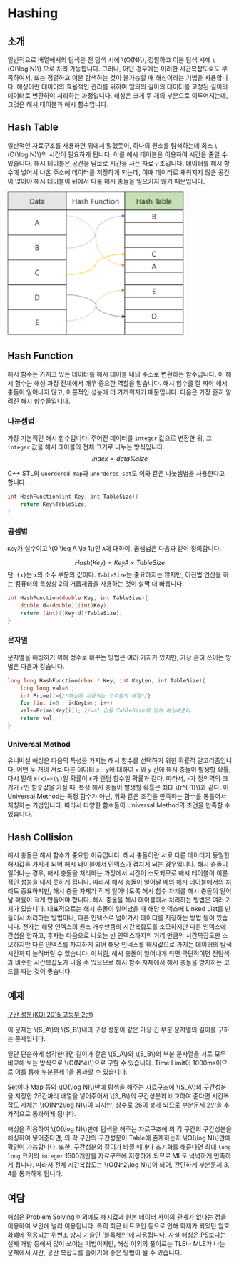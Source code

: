 # Hashing

## 소개

일반적으로 배열에서의 탐색은 전 탐색 시에 \\(O(N)\\), 정렬하고 이분 탐색 시에 \\(O(\log N)\\) 으로 처리 가능합니다. 그러나, 어떤 경우에는 이러한 시간복잡도로도 부족하여서, 또는 정렬하고 이분 탐색하는 것이 불가능할 때 해싱이라는 기법을 사용합니다.
해싱이란 데이터의 효율적인 관리를 위하여 임의의 길이의 데이터를 고정된 길이의 데이터로 변환하여 처리하는 과정입니다.
해싱은 크게 두 개의 부분으로 이루어지는데, 그것은 해시 테이블과 해시 함수입니다.

## Hash Table

일반적인 자료구조를 사용하면 위에서 말했듯이, 하나의 원소를 탐색하는데 최소 \\(O(\log N)\\)의 시간이 필요하게 됩니다. 이를 해시 테이블을 이용하여 시간을 줄일 수 있습니다. 
해시 테이블은 공간을 담보로 시간을 사는 자료구조입니다. 데이터를 해시 함수에 넣어서 나온 주소에 데이터를 저장하게 되는데, 이때 데이터로 채워지지 않은 공간이 많아야 해시 테이블이 뒤에서 다룰 해시 충돌을 일으키지 않기 때문입니다.

<img src="./pic/hashing1.png" width = 400 >

## Hash Function

해시 함수는 가지고 있는 데이터를 해시 테이블 내의 주소로 변환하는 함수입니다.
 이 해시 함수는 해싱 과정 전체에서 매우 중요한 역할을 맡습니다. 해시 함수를 잘 짜야 해시 충돌이 일어나지 않고, 이론적인 성능에 더 가까워지기 때문입니다.
 다음은 가장 흔히 알려진 해시 함수들입니다.

### 나눈셈법

가장 기본적인 해시 함수입니다.
주어진 데이터를 `integer` 값으로 변환한 뒤, 그 `integer` 값을 해시 테이블의 전체 크기로 나누는 방식입니다.
$$ Index = data \% size $$ 

C++ STL의 `unordered_map`과 `unordered_set`도 이와 같은 나눗셈법을 사용한다고 합니다.

``` c++
int HashFunction(int Key, int TableSize){
	return Key%TableSize;
}
```



### 곱셈법

`Key`가 실수이고 \\(0 \leq A \le 1\\)인 `A`에 대하여, 곱셈법은 다음과 같이 정의합니다.

$$ Hash(Key) = {KeyA} \times TableSize $$
단, `{x}`는 `x`의 소수 부분의 값이다. `TableSize`는 중요하지는 않지만, 이진법 연산을 하는 컴퓨터의 특성상 2의 거듭제곱을 사용하는 것이 살짝 더 빠릅니다.

``` c++
int HashFunction(double Key, int TableSize){
	double d=(double)((int)Key);
	return (int)((Key-d)*TableSize);
}
```



### 문자열

문자열을 해싱하기 위해 정수로 바꾸는 방법은 여러 가지가 있지만, 가장 흔히 쓰이는 방법은 다음과 같습니다.

``` c++
long long HashFunction(char * Key, int KeyLen, int TableSize){
	long long val=0 ;
	int Prime[]={/*해싱에 사용되는 소수들의 배열*/}
	for (int i=0 ; i<KeyLen; i++)
    val+=Prime[Key[i]];	//val 값을 TableSize에 맞게 해싱해준다.
	return val;
}
```



### Universal Method

유니버설 해싱은 다음의 특성을 가지는 해시 함수를 선택하기 위한 확률적 알고리즘입니다. 어떤 두 개의 서로 다른 데이터 `x, y`에 대하여 `x` 와 `y` 간에 해시 충돌이 발생할 확률, 다시 말해 `F(x)=F(y)`일 확률이 `F`가 랜덤 함수일 확률과 같다. 따라서, `F`가 정의역의 크기가 `r`인 함숫값을 가질 때, 특정 해시 충돌이 발생할 확률은 최대 \\(r^{-1}\\)과 같다.
이 Universal Method는 특정 함수가 아닌, 위와 같은 조건을 만족하는 함수를 통틀어서 지칭하는 기법입니다. 따라서 다양한 함수들이 Universal Method의 조건을 만족할 수 있습니다.

## Hash Collision

해시 충돌은 해시 함수가 중요한 이유입니다. 해시 충돌이란 서로 다른 데이터가 동일한 해시값을 가지게 되어 해시 테이블에서 인덱스가 겹치게 되는 경우입니다. 해시 충돌이 일어나는 경우, 해시 충돌을 처리하는 과정에서 시간이 소모되므로 해시 테이블이 이론적인 성능을 내지 못하게 됩니다. 따라서 해시 충돌이 일어날 때의 해시 테이블에서의 처리도 중요하지만, 해시 충돌 자체가 적게 일어나도록 해시 함수 자체를 해시 충돌이 일어날 확률이 적게 만들어야 합니다.
해시 충돌을 해시 테이블에서 처리하는 방법은 여러 가지가 있습니다. 대표적으로는 해시 충돌이 일어났을 때 해당 인덱스에 Linked List를 만들어서 처리하는 방법이나, 다른 인덱스로 넘어가서 데이터를 저장하는 방법 등이 있습니다. 전자는 해당 인덱스의 원소 개수만큼의 시간복잡도를 소모하지만 다른 인덱스에 간섭을 안하고, 후자는 다음으로 나오는 빈 인덱스까지의 거리 만큼의 시간복잡도만 소모하지만 다른 인덱스를 차지하게 되어 해당 인덱스를 해시값으로 가지는 데이터의 탐색 시간까지 늘려버릴 수 있습니다.
이처럼, 해시 충돌이 일어나게 되면 극단적이면 전탐색과 비슷한 시간복잡도가 나올 수 있으므로 해시 함수 자체에서 해시 충돌을 방지하는 코드를 짜는 것이 좋습니다.

## 예제

[구간 성분(KOI 2015 고등부 2번)](https://www.acmicpc.net/problem/10840)

이 문제는 \\(S_A\\)와 \\(S_B\\)내의 구성 성분이 같은 가장 긴 부분 문자열의 길이를 구하는 문제입니다.

 일단 단순하게 생각한다면 길이가 같은 \\(S_A\\)와 \\(S_B\\)의 부분 문자열을 서로 모두 비교해 보는 방식으로 \\(O(N^4)\\)으로 구할 수 있습니다. Time Limit이 1000ms이므로 이를 통해 부분문제 1을 통과할 수 있습니다.

Set이나 Map 등의 \\(O(\log N)\\)만에 탐색을 해주는 자료구조에 \\(S_A\\)의 구간성분을 저장한 26칸짜리 배열을 넣어주어서 \\(S_B\\)의 구간성분과 비교하여 준다면 시간복잡도 자체는 \\(O(N^2\log N)\\)이 되지만, 상수로 26이 붙게 되므로 부분문제 2만을 추가적으로 통과하게 됩니다.

해싱을 적용하여 \\(O(\log N)\\)만에 탐색을 해주는 자료구조에 의 각 구간의 구간성분을 해싱하여 넣어준다면, 의 각 구간의 구간성분이 Table에 존재하는지 \\(O(\log N)\\)만에 확인이 가능합니다. 또한, 구간성분의 길이가 바뀔 때마다 초기화를 해준다면 최대 `long long` 크기의 `integer` 1500개만을 자료구조에 저장하게 되므로 ML도 넉넉하게 만족하게 됩니다. 따라서 전체 시간복잡도는 \\(O(N^2\log N)\\)이 되어, 간단하게 부분문제 3, 4를 통과하게 됩니다.

## 여담

해싱은 Problem Solving 이외에도 해시값과 원본 데이터 사이의 관계가 없다는 점을 이용하여 보안에 널리 이용됩니다. 특히 최근 비트코인 등으로 인해 화제가 되었던 암호화폐에 적용되는 위변조 방지 기술인 ‘블록체인’에 사용됩니다.
사실 해싱은 PS보다는 실제 개발 등에서 많이 쓰이는 기법이지만, 해싱 이외의 풀이로는 TLE나 MLE가 나는 문제에서 시간, 공간 복잡도를 줄이기에 좋은 방법이 될 수 있습니다.